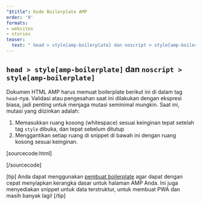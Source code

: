 ```yaml
---
"$title": Kode Boilerplate AMP
order: '9'
formats:
- websites
- stories
teaser:
  text: " head > style[amp-boilerplate] dan noscript > style[amp-boilerplate]"
---
```


<!--
This file is imported from https://github.com/ampproject/amphtml/blob/master/spec/amp-boilerplate.md.
Please do not change this file.
If you have found a bug or an issue please
have a look and request a pull request there.
-->

<!---
Copyright 2015 The AMP HTML Authors. All Rights Reserved.

Licensed under the Apache License, Version 2.0 (the "License");
you may not use this file except in compliance with the License.
You may obtain a copy of the License at

      http://www.apache.org/licenses/LICENSE-2.0

Unless required by applicable law or agreed to in writing, software
distributed under the License is distributed on an "AS-IS" BASIS,
WITHOUT WARRANTIES OR CONDITIONS OF ANY KIND, either express or implied.
See the License for the specific language governing permissions and
limitations under the License.
-->

## `head > style[amp-boilerplate]` dan `noscript > style[amp-boilerplate]` <a name="head--styleamp-boilerplate-and-noscript--styleamp-boilerplate"></a>

Dokumen HTML AMP harus memuat boilerplate berikut ini di dalam tag `head`-nya. Validasi atau pengesahan saat ini dilakukan dengan ekspresi biasa, jadi penting untuk menjaga mutasi seminimal mungkin. Saat ini, mutasi yang diizinkan adalah:

1. Memasukkan ruang kosong (whitespace) sesuai keinginan tepat setelah tag `style` dibuka, dan tepat sebelum ditutup
2. Menggantikan setiap ruang di snippet di bawah ini dengan ruang kosong sesuai keinginan.

<!-- prettier-ignore-start -->

[sourcecode:html]
<style amp-boilerplate>body{-webkit-animation:-amp-start 8s steps(1,end) 0s 1 normal both;-moz-animation:-amp-start 8s steps(1,end) 0s 1 normal both;-ms-animation:-amp-start 8s steps(1,end) 0s 1 normal both;animation:-amp-start 8s steps(1,end) 0s 1 normal both}@-webkit-keyframes -amp-start{from{visibility:hidden}to{visibility:visible}}@-moz-keyframes -amp-start{from{visibility:hidden}to{visibility:visible}}@-ms-keyframes -amp-start{from{visibility:hidden}to{visibility:visible}}@-o-keyframes -amp-start{from{visibility:hidden}to{visibility:visible}}@keyframes -amp-start{from{visibility:hidden}to{visibility:visible}}</style><noscript><style amp-boilerplate>body{-webkit-animation:none;-moz-animation:none;-ms-animation:none;animation:none}</style></noscript>
[/sourcecode]

<!-- prettier-ignore-end -->

[tip] Anda dapat menggunakan [pembuat boilerplate](https://amp.dev/boilerplate) agar dapat dengan cepat menyiapkan kerangka dasar untuk halaman AMP Anda. Ini juga menyediakan snippet untuk data terstruktur, untuk membuat PWA dan masih banyak lagi! [/tip]
